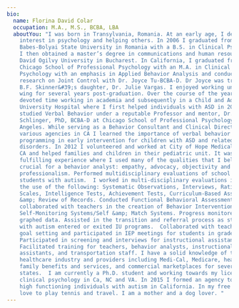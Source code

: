 ```yaml
---
bio:
  name: Florina David Colar
  occupation: M.A., M.S., BCBA, LBA
  aboutYou: "I was born in Transylvania, Romania. At an early age, I developed an
    interest in psychology and helping others. In 2006 I graduated from
    Babes-Bolyai State University in Romania with a B.S. in Clinical Psychology.
    I then obtained a master’s degree in communications and human resources at
    David Ogilvy University in Bucharest. In California, I graduated from the
    Chicago School of Professional Psychology with an M.A. in Clinical
    Psychology with an emphasis in Applied Behavior Analysis and conducted
    research on Joint Control with Dr. Joyce Tu-BCBA-D. Dr Joyce was trained by
    B.F. Skinner&#39;s daughter, Dr. Julie Vargas. I enjoyed working under her
    wing for several years post-graduation. Over the course of the years, I
    devoted time working in academia and subsequently in a Child and Adolescent
    University Hospital where I first helped individuals with ASD in 2004. I
    studied Verbal Behavior under a reputable Professor and mentor, Dr. Hank
    Schlinger, PhD, BCBA-D at Chicago School of Professional Psychology, Los
    Angeles. While serving as a Behavior Consultant and Clinical Director at
    various agencies in CA I learned the importance of verbal behavior
    programming in early intervention for children with ASD and related
    disorders. In 2012 I volunteered and worked at City of Hope Medical Center,
    CA and helped families and children in their pediatric unit. It was a
    fulfilling experience where I used many of the qualities that I believe are
    crucial for a behavior analyst: empathy, advocacy, objectivity and
    professionalism. Performed multidisciplinary evaluations of school age
    students with autism.  I worked in multi-disciplinary evaluations including
    the use of the following: Systematic Observations, Interviews, Rating
    Scales, Intelligence Tests, Achievement Tests, Curriculum-Based Assessments,
    &amp; Review of Records. Conducted Functional Behavioral Assessments and
    collaborated with teachers in the creation of Behavior Intervention Plans,
    Self-Monitoring Systems/Self &amp; Match Systems. Progress monitored &amp;
    graphed data. Assisted in the transition and referral process as students
    with autism entered or exited IU programs.  Collaborated with teachers in
    goal setting and participated in IEP meetings for students in grades K-12. 
    Participated in screening and interviews for instructional assistants.
    Facilitated training for teachers, behavior analysts, instructional
    assistants, and transportation staff. I have a solid knowledge of the
    healthcare industry and providers including Medi-Cal, Medicare, healthy
    family benefits and services, and commercial marketplaces for several
    states.  I am currently a Ph.D. student and working towards my licensure in
    clinical psychology in Ca, NC and VA. In 2015 I formed an agency to serve
    high functioning individuals with autism in California. In my free time, I
    love to play tennis and travel. I am a mother and a dog lover. "
---
```

